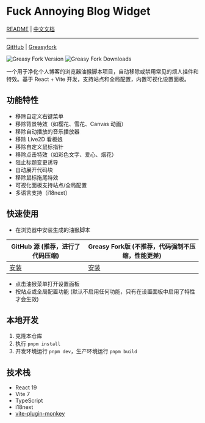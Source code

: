 # Fuck Annoying Blog Widget

[README](README.md) | [中文文档](README_zh-CN.md)

------

[GitHub](https://github.com/qixing-jk/fuck-annoying-blog-widget) |
[Greasyfork](https://greasyfork.org/scripts/543963)

![Greasy Fork Version](https://img.shields.io/greasyfork/v/543963)
![Greasy Fork Downloads](https://img.shields.io/greasyfork/dt/543963)

一个用于净化个人博客的浏览器油猴脚本项目，自动移除或禁用常见的烦人挂件和特效。基于 React + Vite
开发，支持站点和全局配置，内置可视化设置面板。

## 功能特性

- 移除自定义右键菜单
- 移除背景特效（如樱花、雪花、Canvas 动画）
- 移除自动播放的音乐播放器
- 移除 Live2D 看板娘
- 移除自定义鼠标指针
- 移除点击特效（如彩色文字、爱心、烟花）
- 阻止标题变更诱导
- 自动展开代码块
- 移除鼠标拖尾特效
- 可视化面板支持站点/全局配置
- 多语言支持（i18next）

## 快速使用

- 在浏览器中安装生成的油猴脚本

| GitHub 源 (推荐，进行了代码压缩)                                                                                                             | Greasy Fork版 (不推荐，代码强制不压缩，性能更差)             |
|-----------------------------------------------------------------------------------------------------------------------------------|---------------------------------------------|
| [安装](https://raw.githubusercontent.com/qixing-jk/fuck-annoying-blog-widget/main/dist/fuck-annoying-blog-widget.optimized.user.js) | [安装](https://greasyfork.org/scripts/543963) |
- 点击油猴菜单打开设置面板
- 按站点或全局配置功能 (默认不启用任何功能，只有在设置面板中启用了特性才会生效)

## 本地开发

1. 克隆本仓库
2. 执行 `pnpm install`
3. 开发环境运行 `pnpm dev`，生产环境运行 `pnpm build`

## 技术栈

- React 19
- Vite 7
- TypeScript
- i18next
- [vite-plugin-monkey](https://github.com/lisonge/vite-plugin-monkey)


